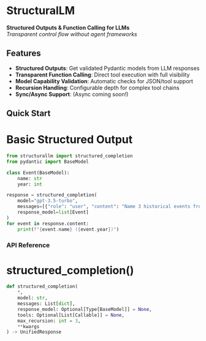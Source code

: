 # StructuralLM

**Structured Outputs & Function Calling for LLMs**  
*Transparent control flow without agent frameworks*

## Features

- **Structured Outputs**: Get validated Pydantic models from LLM responses
- **Transparent Function Calling**: Direct tool execution with full visibility
- **Model Capability Validation**: Automatic checks for JSON/tool support
- **Recursion Handling**: Configurable depth for complex tool chains
- **Sync/Async Support**: (Async coming soon!)

## Quick Start
# Basic Structured Output
```python
from structurallm import structured_completion
from pydantic import BaseModel

class Event(BaseModel):
    name: str
    year: int

response = structured_completion(
    model="gpt-3.5-turbo",
    messages=[{"role": "user", "content": "Name 3 historical events from the 1800s"}],
    response_model=list[Event]
)
for event in response.content:
    print(f"{event.name} ({event.year})")
```


### API Reference
# structured_completion()
```python
def structured_completion(
    *,
    model: str,
    messages: List[dict],
    response_model: Optional[Type[BaseModel]] = None,
    tools: Optional[List[Callable]] = None,
    max_recursion: int = 3,
    **kwargs
) -> UnifiedResponse
```